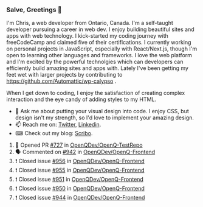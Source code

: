 ### Salve, Greetings 👋

I'm Chris, a web developer from Ontario, Canada. I'm a self-taught developer pursuing a career in web dev. I enjoy building beautiful sites and apps with web technology.
I kick-started my coding journey with freeCodeCamp and claimed five of their certifications.  I currently working on personal projects in JavaScript, especially with React/Next.js, though I'm open to learning other languages and frameworks. I love the web platform and I'm excited by the powerful technolgies which can developers can efficiently build amazing sites and apps with. Lately I've been getting my feet wet with larger projects by contributing to https://github.com/Automattic/wp-calypso .

When I get down to coding, I enjoy the satisfaction of creating complex interaction and the eye candy of adding styles to my HTML. 

- 💬 Ask me about putting your visual design into code. I enjoy CSS, but design isn't my strength, so I'd love to implement your amazing design.
- 📫 Reach me on: [Twitter](https://twitter.com/Christo28120856), [Linkedin](https://www.linkedin.com/in/christopher-stevers-07b9a5204/).
- ⌨ Check out my blog: [Scribo](https://christopherstevers.cf).
<!--
**Christopher-Stevers/Christopher-Stevers** is a ✨ _special_ ✨ repository because its `README.md` (this file) appears on your GitHub profile.

Here are some ideas to get you started:

- 🔭 I’m currently working on ...
- 🌱 I’m currently learning ...
- 👯 I’m looking to collaborate on ...
- 🤔 I’m looking for help with ...
- 😄 Pronouns: ...
- ⚡ Fun fact: ...
-->

<!--START_SECTION:activity-->
1. 💪 Opened PR [#727](https://github.com/OpenQDev/OpenQ-TestRepo/pull/727) in [OpenQDev/OpenQ-TestRepo](https://github.com/OpenQDev/OpenQ-TestRepo)
2. 🗣 Commented on [#942](https://github.com/OpenQDev/OpenQ-Frontend/issues/942) in [OpenQDev/OpenQ-Frontend](https://github.com/OpenQDev/OpenQ-Frontend)
3. ❗️ Closed issue [#956](https://github.com/OpenQDev/OpenQ-Frontend/issues/956) in [OpenQDev/OpenQ-Frontend](https://github.com/OpenQDev/OpenQ-Frontend)
4. ❗️ Closed issue [#955](https://github.com/OpenQDev/OpenQ-Frontend/issues/955) in [OpenQDev/OpenQ-Frontend](https://github.com/OpenQDev/OpenQ-Frontend)
5. ❗️ Closed issue [#951](https://github.com/OpenQDev/OpenQ-Frontend/issues/951) in [OpenQDev/OpenQ-Frontend](https://github.com/OpenQDev/OpenQ-Frontend)
6. ❗️ Closed issue [#950](https://github.com/OpenQDev/OpenQ-Frontend/issues/950) in [OpenQDev/OpenQ-Frontend](https://github.com/OpenQDev/OpenQ-Frontend)
7. ❗️ Closed issue [#944](https://github.com/OpenQDev/OpenQ-Frontend/issues/944) in [OpenQDev/OpenQ-Frontend](https://github.com/OpenQDev/OpenQ-Frontend)
<!--END_SECTION:activity-->

